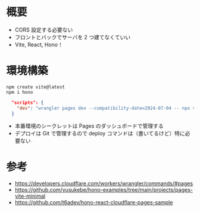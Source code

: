 # 概要

- CORS 設定する必要ない
- フロントとバックでサーバを 2 つ建てなくていい
- Vite, React, Hono！

# 環境構築

```
npm create vite@latest
npm i hono
```

```json
  "scripts": {
    "dev": "wrangler pages dev --compatibility-date=2024-07-04 -- npx vite",
  }
```

- 本番環境のシークレットは Pages のダッシュボードで管理する
- デプロイは Git で管理するので deploy コマンドは（書いてるけど）特に必要ない

# 参考

- https://developers.cloudflare.com/workers/wrangler/commands/#pages
- https://github.com/yusukebe/hono-examples/tree/main/projects/pages-vite-minimal
- https://github.com/t6adev/hono-react-cloudflare-pages-sample

